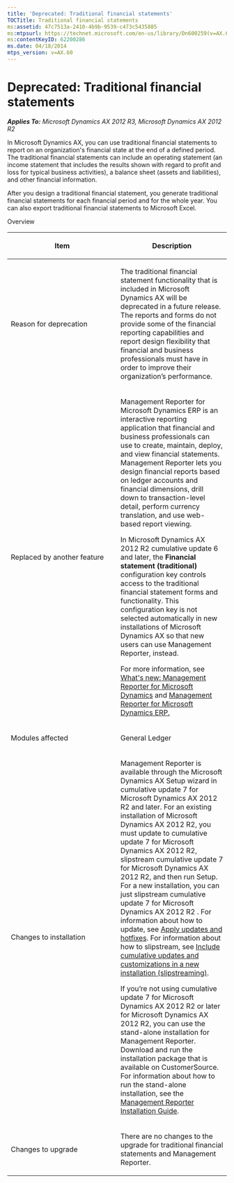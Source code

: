 ```yaml
---
title: 'Deprecated: Traditional financial statements'
TOCTitle: Traditional financial statements
ms:assetid: 47c7513a-2410-4b9b-9539-c473c5435885
ms:mtpsurl: https://technet.microsoft.com/en-us/library/Dn600259(v=AX.60)
ms:contentKeyID: 62200286
ms.date: 04/18/2014
mtps_version: v=AX.60
---
```


# Deprecated: Traditional financial statements 


_**Applies To:** Microsoft Dynamics AX 2012 R3, Microsoft Dynamics AX 2012 R2_

In Microsoft Dynamics AX, you can use traditional financial statements to report on an organization's financial state at the end of a defined period. The traditional financial statements can include an operating statement (an income statement that includes the results shown with regard to profit and loss for typical business activities), a balance sheet (assets and liabilities), and other financial information.

After you design a traditional financial statement, you generate traditional financial statements for each financial period and for the whole year. You can also export traditional financial statements to Microsoft Excel.

Overview

<table>
<colgroup>
<col style="width: 50%" />
<col style="width: 50%" />
</colgroup>
<thead>
<tr class="header">
<th><p>Item</p></th>
<th><p>Description</p></th>
</tr>
</thead>
<tbody>
<tr class="odd">
<td><p>Reason for deprecation</p></td>
<td><p>The traditional financial statement functionality that is included in Microsoft Dynamics AX will be deprecated in a future release. The reports and forms do not provide some of the financial reporting capabilities and report design flexibility that financial and business professionals must have in order to improve their organization’s performance.</p></td>
</tr>
<tr class="even">
<td><p>Replaced by another feature</p></td>
<td><p>Management Reporter for Microsoft Dynamics ERP is an interactive reporting application that financial and business professionals can use to create, maintain, deploy, and view financial statements. Management Reporter lets you design financial reports based on ledger accounts and financial dimensions, drill down to transaction-level detail, perform currency translation, and use web-based report viewing.</p>
<p>In Microsoft Dynamics AX 2012 R2 cumulative update 6 and later, the <strong>Financial statement (traditional)</strong> configuration key controls access to the traditional financial statement forms and functionality. This configuration key is not selected automatically in new installations of Microsoft Dynamics AX so that new users can use Management Reporter, instead.</p>
<p>For more information, see <a href="what-s-new-management-reporter-for-microsoft-dynamics.md">What's new: Management Reporter for Microsoft Dynamics</a> and <a href="http://go.microsoft.com/fwlink/?linkid=324762">Management Reporter for Microsoft Dynamics ERP.</a></p></td>
</tr>
<tr class="odd">
<td><p>Modules affected</p></td>
<td><p>General Ledger</p></td>
</tr>
<tr class="even">
<td><p>Changes to installation</p></td>
<td><p>Management Reporter is available through the Microsoft Dynamics AX Setup wizard in cumulative update 7 for Microsoft Dynamics AX 2012 R2 and later. For an existing installation of Microsoft Dynamics AX 2012 R2, you must update to cumulative update 7 for Microsoft Dynamics AX 2012 R2, slipstream cumulative update 7 for Microsoft Dynamics AX 2012 R2, and then run Setup. For a new installation, you can just slipstream cumulative update 7 for Microsoft Dynamics AX 2012 R2 . For information about how to update, see <a href="apply-updates-and-hotfixes.md">Apply updates and hotfixes</a>. For information about how to slipstream, see <a href="include-cumulative-updates-and-hotfixes-in-a-new-installation-slipstreaming.md">Include cumulative updates and customizations in a new installation (slipstreaming)</a>.</p>
<p>If you’re not using cumulative update 7 for Microsoft Dynamics AX 2012 R2 or later for Microsoft Dynamics AX 2012 R2, you can use the stand-alone installation for Management Reporter. Download and run the installation package that is available on CustomerSource. For information about how to run the stand-alone installation, see the <a href="http://go.microsoft.com/fwlink/?linkid=325393">Management Reporter Installation Guide</a>.</p></td>
</tr>
<tr class="odd">
<td><p>Changes to upgrade</p></td>
<td><p>There are no changes to the upgrade for traditional financial statements and Management Reporter.</p></td>
</tr>
</tbody>
</table>

  


